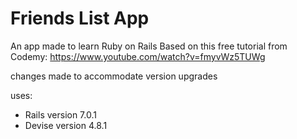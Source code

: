 # Friends List App

An app made to learn Ruby on Rails 
Based on this free tutorial from Codemy: https://www.youtube.com/watch?v=fmyvWz5TUWg

changes made to accommodate version upgrades

uses:
* Rails version 7.0.1
* Devise version 4.8.1